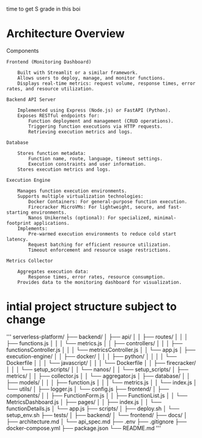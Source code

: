 time to get S grade in this boi

# Architecture Overview
Components

    Frontend (Monitoring Dashboard)

        Built with Streamlit or a similar framework.
        Allows users to deploy, manage, and monitor functions.
        Displays real-time metrics: request volume, response times, error rates, and resource utilization.

    Backend API Server

        Implemented using Express (Node.js) or FastAPI (Python).
        Exposes RESTful endpoints for:
            Function deployment and management (CRUD operations).
            Triggering function executions via HTTP requests.
            Retrieving execution metrics and logs.

    Database

        Stores function metadata:
            Function name, route, language, timeout settings.
            Execution constraints and user information.
        Stores execution metrics and logs.

    Execution Engine

        Manages function execution environments.
        Supports multiple virtualization technologies:
            Docker Containers: For general-purpose function execution.
            Firecracker MicroVMs: For lightweight, secure, and fast-starting environments.
            Nanos Unikernels (optional): For specialized, minimal-footprint applications.
        Implements:
            Pre-warmed execution environments to reduce cold start latency.
            Request batching for efficient resource utilization.
            Timeout enforcement and resource usage restrictions.

    Metrics Collector

        Aggregates execution data:
            Response times, error rates, resource consumption.
        Provides data to the monitoring dashboard for visualization.


# intial project structure subject to change

'''
serverless-platform/
├── backend/
│   ├── api/
│   │   ├── routes/
│   │   │   ├── functions.js
│   │   │   └── metrics.js
│   │   ├── controllers/
│   │   │   ├── functionsController.js
│   │   │   └── metricsController.js
│   │   └── app.js
│   ├── execution-engine/
│   │   ├── docker/
│   │   │   ├── python/
│   │   │   │   └── Dockerfile
│   │   │   └── javascript/
│   │   │       └── Dockerfile
│   │   ├── firecracker/
│   │   │   └── setup_scripts/
│   │   └── nanos/
│   │       └── setup_scripts/
│   ├── metrics/
│   │   ├── collector.js
│   │   └── aggregator.js
│   ├── database/
│   │   ├── models/
│   │   │   ├── function.js
│   │   │   └── metrics.js
│   │   └── index.js
│   └── utils/
│       ├── logger.js
│       └── config.js
├── frontend/
│   ├── components/
│   │   ├── FunctionForm.js
│   │   ├── FunctionList.js
│   │   └── MetricsDashboard.js
│   ├── pages/
│   │   ├── index.js
│   │   └── functionDetails.js
│   └── app.js
├── scripts/
│   ├── deploy.sh
│   └── setup_env.sh
├── tests/
│   ├── backend/
│   └── frontend/
├── docs/
│   ├── architecture.md
│   └── api_spec.md
├── .env
├── .gitignore
├── docker-compose.yml
├── package.json
└── README.md
'''
